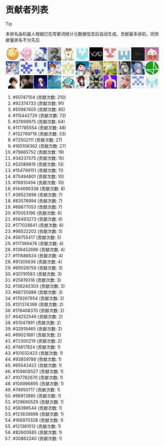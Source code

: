 # 贡献者列表

> [!TIP]
> 本排名由机器人根据已在库歌词统计元数据信息后自动生成，贡献最多排前，同贡献量排名不分先后

![贡献者头像画廊](./CONTRIBUTORS.svg)

1. #50747104 (贡献次数: 210)
2. #92374733 (贡献次数: 91)
3. #50987405 (贡献次数: 85)
4. #115442729 (贡献次数: 72)
5. #37899975 (贡献次数: 64)
6. #117785554 (贡献次数: 48)
7. #132769718 (贡献次数: 33)
8. #72502111 (贡献次数: 27)
9. #165106362 (贡献次数: 27)
10. #79665752 (贡献次数: 19)
11. #34237075 (贡献次数: 15)
12. #52089819 (贡献次数: 13)
13. #154799151 (贡献次数: 11)
14. #70494801 (贡献次数: 10)
15. #76810494 (贡献次数: 10)
16. #144699338 (贡献次数: 8)
17. #39523898 (贡献次数: 7)
18. #83578994 (贡献次数: 7)
19. #68677053 (贡献次数: 7)
20. #70053196 (贡献次数: 6)
21. #56493273 (贡献次数: 6)
22. #177028641 (贡献次数: 6)
23. #98522202 (贡献次数: 5)
24. #56755417 (贡献次数: 5)
25. #117369476 (贡献次数: 4)
26. #139452696 (贡献次数: 4)
27. #111688524 (贡献次数: 4)
28. #91305636 (贡献次数: 4)
29. #69028759 (贡献次数: 3)
30. #30791583 (贡献次数: 3)
31. #25819318 (贡献次数: 3)
32. #136240303 (贡献次数: 3)
33. #68720986 (贡献次数: 3)
34. #178267954 (贡献次数: 2)
35. #131374398 (贡献次数: 2)
36. #178468370 (贡献次数: 2)
37. #54252549 (贡献次数: 2)
38. #51047891 (贡献次数: 2)
39. #32919465 (贡献次数: 2)
40. #69021881 (贡献次数: 2)
41. #72300219 (贡献次数: 2)
42. #74817824 (贡献次数: 1)
43. #101032423 (贡献次数: 1)
44. #93859788 (贡献次数: 1)
45. #65543422 (贡献次数: 1)
46. #109809527 (贡献次数: 1)
47. #107782670 (贡献次数: 1)
48. #106996695 (贡献次数: 1)
49. #74950717 (贡献次数: 1)
50. #96913885 (贡献次数: 1)
51. #129690529 (贡献次数: 1)
52. #58398544 (贡献次数: 1)
53. #123639898 (贡献次数: 1)
54. #166970328 (贡献次数: 1)
55. #121381012 (贡献次数: 1)
56. #82600685 (贡献次数: 1)
57. #30862240 (贡献次数: 1)
